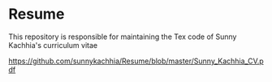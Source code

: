 # Resume
This repository is responsible for maintaining the Tex code of Sunny Kachhia's curriculum vitae

https://github.com/sunnykachhia/Resume/blob/master/Sunny_Kachhia_CV.pdf

